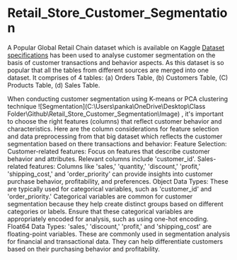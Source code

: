 # Retail_Store_Customer_Segmentation
A Popular Global Retail Chain dataset which is available on Kaggle [Dataset specifications](https://www.kaggle.com/datasets/apoorvaappz/global-super-store-dataset)
has been used to analyse customer segmentation on the basis of customer transactions and behavior aspects. 
As this dataset is so popular that all the tables from different sources are merged into one dataset. It comprises of 4 tables: (a) Orders Table, (b) Customers Table, (C) Products Table, (d) Sales Table.

When conducting customer segmentation using K-means or PCA clustering technique ![Segmentation](C:\Users\panka\OneDrive\Desktop\Class Folder\Github\Retail_Store_Customer_Segmentation\Image)
, it's important to choose the right features (columns) that reflect customer behavior and characteristics. Here are the column considerations for feature selection and data preprocessing from that big dataset which reflects the customer segmentation based on there transactions and behavior:
Feature Selection:
Customer-related features: Focus on features that describe customer behavior and attributes. Relevant columns include 'customer_id'.
Sales-related features: Columns like 'sales,' 'quantity,' 'discount,' 'profit,' 'shipping_cost,' and 'order_priority' can provide insights into customer purchase behavior, profitability, and preferences.
Object Data Types: These are typically used for categorical variables, such as 'customer_id' and 'order_priority.' Categorical variables are common for customer segmentation because they help create distinct groups based on different categories or labels. Ensure that these categorical variables are appropriately encoded for analysis, such as using one-hot encoding.
Float64 Data Types: 'sales,' 'discount,' 'profit,' and 'shipping_cost' are floating-point variables. These are commonly used in segmentation analysis for financial and transactional data. They can help differentiate customers based on their purchasing behavior and profitability.







